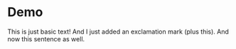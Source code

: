 # Demo

This is just basic text! And I just added an exclamation mark (plus this). And now this sentence as well.

